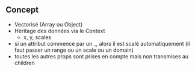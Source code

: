## Concept

-   Vectorisé (Array ou Object)
-   Héritage des données via le Context
    -   x, y, scales
-   si un attribut commence par un \_, alors il est scalé automatiquement (il faut passer un range ou un scale ou un domain)
-   toutes les autres props sont prises en compte mais non transmises au children
